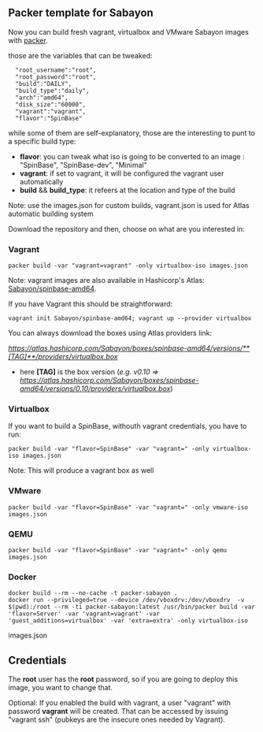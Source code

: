 ## Packer template for Sabayon

Now you can build fresh vagrant, virtualbox and VMware Sabayon images with [packer](https://packer.io/).

those are the variables that can be tweaked:

      "root_username":"root",
      "root_password":"root",
      "build":"DAILY", 
      "build_type":"daily",
      "arch":"amd64",
      "disk_size":"60000",
      "vagrant":"vagrant",
      "flavor":"SpinBase"

while some of them are self-explanatory, those are the interesting to punt to a specific build type:

* **flavor**: you can tweak what iso is going to be converted to an image : "SpinBase", "SpinBase-dev", "Minimal"
* **vagrant**: if set to vagrant, it will be configured the vagrant user automatically
* **build** && **build_type**: it refeers at the location and type of the build

Note: use the images.json for custom builds, vagrant.json is used for Atlas automatic building system

Download the repository and then, choose on what are you interested in:

### Vagrant

    packer build -var "vagrant=vagrant" -only virtualbox-iso images.json

Note: vagrant images are also available in Hashicorp's Atlas: [Sabayon/spinbase-amd64](https://atlas.hashicorp.com/Sabayon/boxes/spinbase-amd64). 

If you have Vagrant this should be straightforward:

	vagrant init Sabayon/spinbase-amd64; vagrant up --provider virtualbox

You can always download the boxes using Atlas providers link:

 *https://atlas.hashicorp.com/Sabayon/boxes/spinbase-amd64/versions/**[TAG]**/providers/virtualbox.box*

* here **[TAG]** is the box version (*e.g. v0.10 =>  https://atlas.hashicorp.com/Sabayon/boxes/spinbase-amd64/versions/0.10/providers/virtualbox.box*)


### Virtualbox

If you want to build a SpinBase, withouth vagrant credentials, you have to run:

	packer build -var "flavor=SpinBase" -var "vagrant=" -only virtualbox-iso images.json

Note: This will produce a vagrant box as well

### VMware

    packer build -var "flavor=SpinBase" -var "vagrant=" -only vmware-iso images.json


### QEMU

    packer build -var "flavor=SpinBase" -var "vagrant=" -only qemu images.json

### Docker

    docker build --rm --no-cache -t packer-sabayon .
    docker run --privileged=true --device /dev/vboxdrv:/dev/vboxdrv  -v $(pwd):/root --rm -ti packer-sabayon:latest /usr/bin/packer build -var 'flavor=Server' -var 'vagrant=vagrant' -var 'guest_additions=virtualbox' -var 'extra=extra' -only virtualbox-iso 
images.json    

## Credentials

The **root** user has the **root** password, so if you are going to deploy this image, you want to change that.

Optional:
If you enabled the build with vagrant, a user "vagrant" with password **vagrant** will be created. That can be accessed by issuing "vagrant ssh" (pubkeys are the insecure ones needed by Vagrant).

